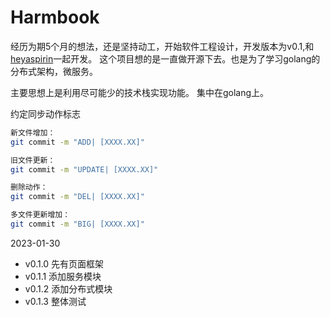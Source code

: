# Harmbook

经历为期5个月的想法，还是坚持动工，开始软件工程设计，开发版本为v0.1,和[heyaspirin](https://github.com/heyaspirin)一起开发。
这个项目想的是一直做开源下去。也是为了学习golang的分布式架构，微服务。

主要思想上是利用尽可能少的技术栈实现功能。
集中在golang上。

约定同步动作标志
```bash
新文件增加：
git commit -m "ADD| [XXXX.XX]"

旧文件更新：
git commit -m "UPDATE| [XXXX.XX]"

删除动作：
git commit -m "DEL| [XXXX.XX]"

多文件更新增加：
git commit -m "BIG| [XXXX.XX]"
```


2023-01-30 
+ v0.1.0 先有页面框架
+ v0.1.1 添加服务模块
+ v0.1.2 添加分布式模块
+ v0.1.3 整体测试